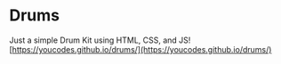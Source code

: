 # Drums
Just a simple Drum Kit using HTML, CSS, and JS!
[https://youcodes.github.io/drums/](https://youcodes.github.io/drums/)
